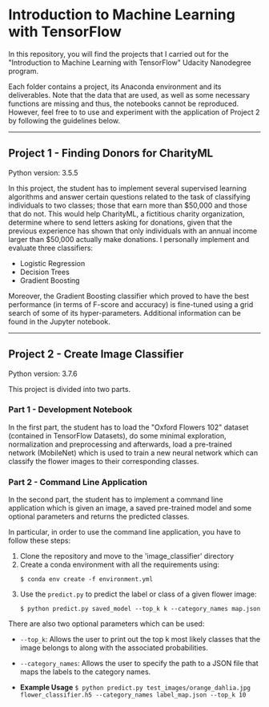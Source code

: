 # Introduction to Machine Learning with TensorFlow

In this repository, you will find the projects that I carried out for the "Introduction to Machine Learning with TensorFlow" Udacity Nanodegree program.

Each folder contains a project, its Anaconda environment and its deliverables. Note that the data that are used, as well as some necessary functions are missing and thus, the notebooks cannot be reproduced. However, feel free to to use and experiment with the application of Project 2 by following the guidelines below.

---

## Project 1 - Finding Donors for CharityML

Python version: 3.5.5

In this project, the student has to implement several supervised learning algorithms and answer certain questions related to the task of classifying individuals to two classes; those that earn more than $50,000 and those that do not. This would help CharityML, a fictitious charity organization, determine where to send letters asking for donations, given that the previous experience has shown that only individuals with an annual income larger than $50,000 actually make donations. I personally implement and evaluate three classifiers: 

- Logistic Regression
- Decision Trees
- Gradient Boosting 

Moreover, the Gradient Boosting classifier which proved to have the best performance (in terms of F-score and accuracy) is fine-tuned using a grid search of some of its hyper-parameters. Additional information can be found in the Jupyter notebook.

---

## Project 2 - Create Image Classifier

Python version: 3.7.6

This project is divided into two parts. 

### Part 1 - Development Notebook
In the first part, the student has to load the "Oxford Flowers 102" dataset (contained in TensorFlow Datasets), do some minimal exploration, normalization and preprocessing and afterwards, load a pre-trained network (MobileNet) which is used to train a new neural network which can classify the flower images to their corresponding classes.

### Part 2 - Command Line Application
In the second part, the student has to implement a command line application which is given an image, a saved pre-trained model and some optional parameters and returns the predicted classes.

In particular, in order to use the command line application, you have to follow these steps:
1. Clone the repository and move to the 'image_classifier' directory
2. Create a conda environment with all the requirements using: 
   ```
   $ conda env create -f environment.yml
   ```
3. Use the ```predict.py``` to predict the label or class of a given flower image: 
   ```
   $ python predict.py saved_model --top_k k --category_names map.json 
   ```

There are also two optional parameters which can be used:
* ```--top_k```: Allows the user to print out the top k most likely classes that the image belongs to along with the associated probabilities.
* ```--category_names```: Allows the user to specify the path to a JSON file that maps the labels to the category names.

* __Example Usage__
```$ python predict.py test_images/orange_dahlia.jpg flower_classifier.h5 --category_names label_map.json --top_k 10```

